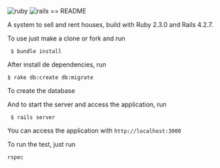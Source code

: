 ![ruby](https://img.shields.io/badge/Ruby-2.3.0-red.svg)
![rails](https://img.shields.io/badge/Rails-4.2.5.1-red.svg)
== README

A system to sell and rent houses, build with Ruby 2.3.0 and Rails 4.2.7.

To use just make a clone or fork and run

<code> $ bundle install </code>

After install de dependencies, run

<code>$ rake db:create db:migrate</code>

To create the database

And to start the server and access the application, run

<code> $ rails server</code>

You can access the application with <code>http://localhost:3000</code>

To run the test, just run

<code>rspec<code>
